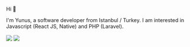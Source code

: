 Hi 👋

I'm Yunus, a software developer from Istanbul / Turkey.
I am interested in Javascript (React JS, Native) and PHP (Laravel).

<img align="center" src="https://github-readme-stats.vercel.app/api?username=YunusEmreNalbant&show_icons=true&count_private=true&theme=dracula&hide_title=true" />
<img align="center" src="https://github-readme-stats.vercel.app/api/top-langs/?username=YunusEmreNalbant&layout=compact" /> 
